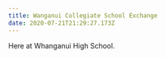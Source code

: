 ```yaml
---
title: Wanganui Collegiate School Exchange
date: 2020-07-21T21:29:27.173Z
---
```

Here at Whanganui High School.